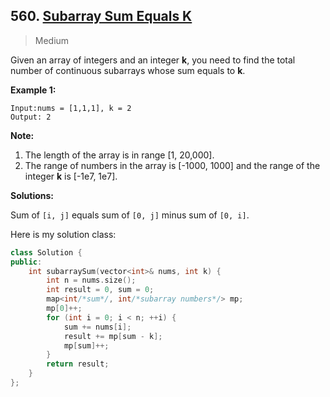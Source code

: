 ## 560. [Subarray Sum Equals K](https://leetcode.com/problems/subarray-sum-equals-k/)

> Medium

Given an array of integers and an integer **k**, you need to find the total number of continuous subarrays whose sum equals to **k**.

**Example 1:**

```
Input:nums = [1,1,1], k = 2
Output: 2
```

**Note:**

1. The length of the array is in range [1, 20,000].
2. The range of numbers in the array is [-1000, 1000] and the range of the integer **k** is [-1e7, 1e7].



**Solutions:**

Sum of `[i, j]` equals sum of `[0, j]` minus sum of `[0, i]`. 

Here is my solution class:

```c++
class Solution {
public:
	int subarraySum(vector<int>& nums, int k) {
		int n = nums.size();
		int result = 0, sum = 0;
		map<int/*sum*/, int/*subarray numbers*/> mp;
		mp[0]++;
		for (int i = 0; i < n; ++i) {
			sum += nums[i];
			result += mp[sum - k];
			mp[sum]++;
		}
		return result;
	}
};
```

